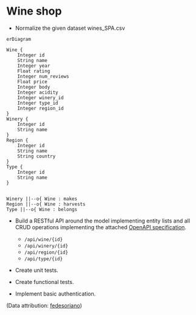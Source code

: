 # Wine shop

* Normalize the given dataset wines_SPA.csv

```mermaid
erDiagram

Wine {
    Integer id
    String name
    Integer year
    Float rating
    Integer num_reviews
    Float price
    Integer body
    Integer acidity
    Integer winery_id
    Integer type_id
    Integer region_id
}
Winery {
    Integer id
    String name
}
Region {
    Integer id
    String name
    String country
}
Type {
    Integer id
    String name
}


Winery ||--o{ Wine : makes
Region ||--o{ Wine : harvests
Type ||--o{ Wine : belongs
```

* Build a RESTful API around the model implementing entity lists and all CRUD operations implementing the attached [OpenAPI specification](api-docs.yaml).

    * `/api/wine/{id}`
    * `/api/winery/{id}`
    * `/api/region/{id}`
    * `/api/type/{id}`

* Create unit tests.

* Create functional tests.

* Implement basic authentication.


(Data attribution: [fedesoriano](https://www.kaggle.com/fedesoriano))
